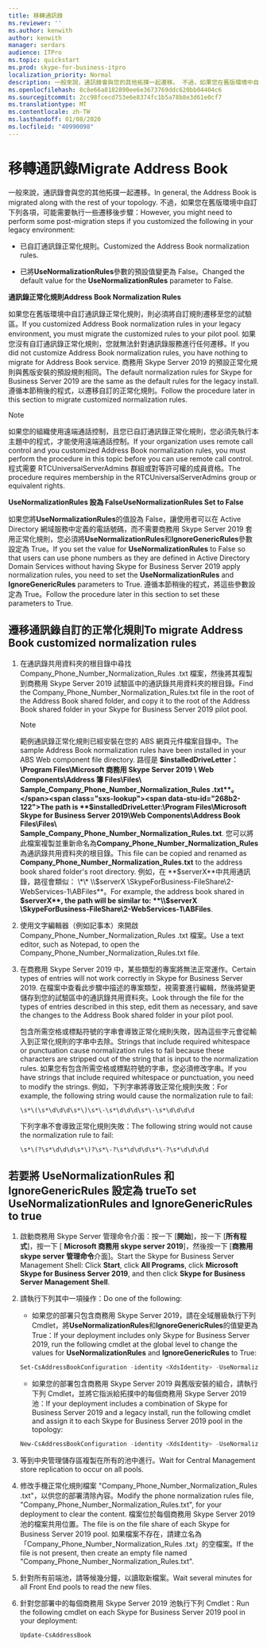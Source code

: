 ```yaml
---
title: 移轉通訊錄
ms.reviewer: ''
ms.author: kenwith
author: kenwith
manager: serdars
audience: ITPro
ms.topic: quickstart
ms.prod: skype-for-business-itpro
localization_priority: Normal
description: 一般來說，通訊錄會與您的其他拓撲一起遷移。 不過，如果您在舊版環境中自訂下列各項，可能需要執行一些遷移後步驟：
ms.openlocfilehash: 8c8e66a8182890ee6e3673769ddc620bb04404c6
ms.sourcegitcommit: 2cc98fcecd753e6e8374fc1b5a78b8e3d61e0cf7
ms.translationtype: MT
ms.contentlocale: zh-TW
ms.lasthandoff: 01/08/2020
ms.locfileid: "40990098"
---
```

# <a name="migrate-address-book"></a><span data-ttu-id="268b2-104">移轉通訊錄</span><span class="sxs-lookup"><span data-stu-id="268b2-104">Migrate Address Book</span></span>

<span data-ttu-id="268b2-105">一般來說，通訊錄會與您的其他拓撲一起遷移。</span><span class="sxs-lookup"><span data-stu-id="268b2-105">In general, the Address Book is migrated along with the rest of your topology.</span></span> <span data-ttu-id="268b2-106">不過，如果您在舊版環境中自訂下列各項，可能需要執行一些遷移後步驟：</span><span class="sxs-lookup"><span data-stu-id="268b2-106">However, you might need to perform some post-migration steps if you customized the following in your legacy environment:</span></span> 

- <span data-ttu-id="268b2-107">已自訂通訊錄正常化規則。</span><span class="sxs-lookup"><span data-stu-id="268b2-107">Customized the Address Book normalization rules.</span></span>

- <span data-ttu-id="268b2-108">已將**UseNormalizationRules**參數的預設值變更為 False。</span><span class="sxs-lookup"><span data-stu-id="268b2-108">Changed the default value for the **UseNormalizationRules** parameter to False.</span></span> 


 <span data-ttu-id="268b2-109">**通訊錄正常化規則**</span><span class="sxs-lookup"><span data-stu-id="268b2-109">**Address Book Normalization Rules**</span></span>

<span data-ttu-id="268b2-110">如果您在舊版環境中自訂通訊錄正常化規則，則必須將自訂規則遷移至您的試驗區。</span><span class="sxs-lookup"><span data-stu-id="268b2-110">If you customized Address Book normalization rules in your legacy environment, you must migrate the customized rules to your pilot pool.</span></span> <span data-ttu-id="268b2-111">如果您沒有自訂通訊錄正常化規則，您就無法針對通訊錄服務進行任何遷移。</span><span class="sxs-lookup"><span data-stu-id="268b2-111">If you did not customize Address Book normalization rules, you have nothing to migrate for Address Book service.</span></span> <span data-ttu-id="268b2-112">商務用 Skype Server 2019 的預設正常化規則與舊版安裝的預設規則相同。</span><span class="sxs-lookup"><span data-stu-id="268b2-112">The default normalization rules for Skype for Business Server 2019 are the same as the default rules for the legacy install.</span></span> <span data-ttu-id="268b2-113">遵循本節稍後的程式，以遷移自訂的正常化規則。</span><span class="sxs-lookup"><span data-stu-id="268b2-113">Follow the procedure later in this section to migrate customized normalization rules.</span></span>

> [!NOTE]
> <span data-ttu-id="268b2-114">如果您的組織使用遠端通話控制，且您已自訂通訊錄正常化規則，您必須先執行本主題中的程式，才能使用遠端通話控制。</span><span class="sxs-lookup"><span data-stu-id="268b2-114">If your organization uses remote call control and you customized Address Book normalization rules, you must perform the procedure in this topic before you can use remote call control.</span></span> <span data-ttu-id="268b2-115">程式需要 RTCUniversalServerAdmins 群組或對等許可權的成員資格。</span><span class="sxs-lookup"><span data-stu-id="268b2-115">The procedure requires membership in the RTCUniversalServerAdmins group or equivalent rights.</span></span> 

 <span data-ttu-id="268b2-116">**UseNormalizationRules 設為 False**</span><span class="sxs-lookup"><span data-stu-id="268b2-116">**UseNormalizationRules Set to False**</span></span>

<span data-ttu-id="268b2-117">如果您將**UseNormalizationRules**的值設為 False，讓使用者可以在 Active Directory 網域服務中定義的電話號碼，而不需要商務用 Skype Server 2019 套用正常化規則，您必須將**UseNormalizationRules**和**IgnoreGenericRules**參數設定為 True。</span><span class="sxs-lookup"><span data-stu-id="268b2-117">If you set the value for **UseNormalizationRules** to False so that users can use phone numbers as they are defined in Active Directory Domain Services without having Skype for Business Server 2019 apply normalization rules, you need to set the **UseNormalizationRules** and **IgnoreGenericRules** parameters to True.</span></span> <span data-ttu-id="268b2-118">遵循本節稍後的程式，將這些參數設定為 True。</span><span class="sxs-lookup"><span data-stu-id="268b2-118">Follow the procedure later in this section to set these parameters to True.</span></span> 

## <a name="to-migrate-address-book-customized-normalization-rules"></a><span data-ttu-id="268b2-119">遷移通訊錄自訂的正常化規則</span><span class="sxs-lookup"><span data-stu-id="268b2-119">To migrate Address Book customized normalization rules</span></span>

1. <span data-ttu-id="268b2-120">在通訊錄共用資料夾的根目錄中尋找 Company_Phone_Number_Normalization_Rules .txt 檔案，然後將其複製到商務用 Skype Server 2019 試驗區中的通訊錄共用資料夾的根目錄。</span><span class="sxs-lookup"><span data-stu-id="268b2-120">Find the Company_Phone_Number_Normalization_Rules.txt file in the root of the Address Book shared folder, and copy it to the root of the Address Book shared folder in your Skype for Business Server 2019 pilot pool.</span></span>

    > [!NOTE]
    > <span data-ttu-id="268b2-121">範例通訊錄正常化規則已經安裝在您的 ABS 網頁元件檔案目錄中。</span><span class="sxs-lookup"><span data-stu-id="268b2-121">The sample Address Book normalization rules have been installed in your ABS Web component file directory.</span></span> <span data-ttu-id="268b2-122">路徑是 **$installedDriveLetter： \Program Files\Microsoft 商務用 Skype Server 2019 \ Web Components\Address 簿 Files\Files\ Sample_Company_Phone_Number_Normalization_Rules .txt**。</span><span class="sxs-lookup"><span data-stu-id="268b2-122">The path is **$installedDriveLetter:\Program Files\Microsoft Skype for Business Server 2019\Web Components\Address Book Files\Files\ Sample_Company_Phone_Number_Normalization_Rules.txt**.</span></span> <span data-ttu-id="268b2-123">您可以將此檔案複製並重新命名為**Company_Phone_Number_Normalization_Rules**為通訊錄共用資料夾的根目錄。</span><span class="sxs-lookup"><span data-stu-id="268b2-123">This file can be copied and renamed as **Company_Phone_Number_Normalization_Rules.txt** to the address book shared folder's root directory.</span></span> <span data-ttu-id="268b2-124">例如，在 **$serverX**中共用通訊錄，路徑會類似： \*\* \\$serverX \SkypeForBusiness-FileShare\2-WebServices-1\ABFiles\*\*。</span><span class="sxs-lookup"><span data-stu-id="268b2-124">For example, the address book shared in **$serverX**, the path will be similar to: **\\$serverX \SkypeForBusiness-FileShare\2-WebServices-1\ABFiles**.</span></span> 

2. <span data-ttu-id="268b2-125">使用文字編輯器（例如記事本）來開啟 Company_Phone_Number_Normalization_Rules .txt 檔案。</span><span class="sxs-lookup"><span data-stu-id="268b2-125">Use a text editor, such as Notepad, to open the Company_Phone_Number_Normalization_Rules.txt file.</span></span>

3. <span data-ttu-id="268b2-126">在商務用 Skype Server 2019 中，某些類型的專案將無法正常運作。</span><span class="sxs-lookup"><span data-stu-id="268b2-126">Certain types of entries will not work correctly in Skype for Business Server 2019.</span></span> <span data-ttu-id="268b2-127">在檔案中查看此步驟中描述的專案類型，視需要進行編輯，然後將變更儲存到您的試驗區中的通訊錄共用資料夾。</span><span class="sxs-lookup"><span data-stu-id="268b2-127">Look through the file for the types of entries described in this step, edit them as necessary, and save the changes to the Address Book shared folder in your pilot pool.</span></span>

    <span data-ttu-id="268b2-128">包含所需空格或標點符號的字串會導致正常化規則失敗，因為這些字元會從輸入到正常化規則的字串中去除。</span><span class="sxs-lookup"><span data-stu-id="268b2-128">Strings that include required whitespace or punctuation cause normalization rules to fail because these characters are stripped out of the string that is input to the normalization rules.</span></span> <span data-ttu-id="268b2-129">如果您有包含所需空格或標點符號的字串，您必須修改字串。</span><span class="sxs-lookup"><span data-stu-id="268b2-129">If you have strings that include required whitespace or punctuation, you need to modify the strings.</span></span> <span data-ttu-id="268b2-130">例如，下列字串將導致正常化規則失敗：</span><span class="sxs-lookup"><span data-stu-id="268b2-130">For example, the following string would cause the normalization rule to fail:</span></span>

   ```
   \s*\(\s*\d\d\d\s*\)\s*\-\s*\d\d\d\s*\-\s*\d\d\d\d
   ```

    <span data-ttu-id="268b2-131">下列字串不會導致正常化規則失敗：</span><span class="sxs-lookup"><span data-stu-id="268b2-131">The following string would not cause the normalization rule to fail:</span></span>

   ```
   \s*\(?\s*\d\d\d\s*\)?\s*\-?\s*\d\d\d\s*\-?\s*\d\d\d\d
   ```

## <a name="to-set-usenormalizationrules-and-ignoregenericrules-to-true"></a><span data-ttu-id="268b2-132">若要將 UseNormalizationRules 和 IgnoreGenericRules 設定為 true</span><span class="sxs-lookup"><span data-stu-id="268b2-132">To set UseNormalizationRules and IgnoreGenericRules to true</span></span>

1. <span data-ttu-id="268b2-133">啟動商務用 Skype Server 管理命令介面：按一下 [**開始**]，按一下 [**所有程式**]，按一下 [ **Microsoft 商務用 skype server 2019**]，然後按一下 [**商務用 skype server 管理命令**介面]。</span><span class="sxs-lookup"><span data-stu-id="268b2-133">Start the Skype for Business Server Management Shell: Click **Start**, click **All Programs**, click **Microsoft Skype for Business Server 2019**, and then click **Skype for Business Server Management Shell**.</span></span>

2. <span data-ttu-id="268b2-134">請執行下列其中一項操作：</span><span class="sxs-lookup"><span data-stu-id="268b2-134">Do one of the following:</span></span>

   - <span data-ttu-id="268b2-135">如果您的部署只包含商務用 Skype Server 2019，請在全域層級執行下列 Cmdlet，將**UseNormalizationRules**和**IgnoreGenericRules**的值變更為 True：</span><span class="sxs-lookup"><span data-stu-id="268b2-135">If your deployment includes only Skype for Business Server 2019, run the following cmdlet at the global level to change the values for **UseNormalizationRules** and **IgnoreGenericRules** to True:</span></span> 

   ```PowerShell
   Set-CsAddressBookConfiguration -identity <XdsIdentity> -UseNormalizationRules=$true -IgnoreGenericRules=$true
   ```

   - <span data-ttu-id="268b2-136">如果您的部署包含商務用 Skype Server 2019 與舊版安裝的組合，請執行下列 Cmdlet，並將它指派給拓撲中的每個商務用 Skype Server 2019 池：</span><span class="sxs-lookup"><span data-stu-id="268b2-136">If your deployment includes a combination of Skype for Business Server 2019 and a legacy install, run the following cmdlet and assign it to each Skype for Business Server 2019 pool in the topology:</span></span>

   ```PowerShell
   New-CsAddressBookConfiguration -identity <XdsIdentity> -UseNormalizationRules=$true -IgnoreGenericRules=$true
   ```

3. <span data-ttu-id="268b2-137">等到中央管理儲存區複製在所有的池中進行。</span><span class="sxs-lookup"><span data-stu-id="268b2-137">Wait for Central Management store replication to occur on all pools.</span></span>

4. <span data-ttu-id="268b2-138">修改手機正常化規則檔案 "Company_Phone_Number_Normalization_Rules .txt"，以供您的部署清除內容。</span><span class="sxs-lookup"><span data-stu-id="268b2-138">Modify the phone normalization rules file, "Company_Phone_Number_Normalization_Rules.txt", for your deployment to clear the content.</span></span> <span data-ttu-id="268b2-139">檔案位於每個商務用 Skype Server 2019 池的檔案共用位置。</span><span class="sxs-lookup"><span data-stu-id="268b2-139">The file is on the file share of each Skype for Business Server 2019 pool.</span></span> <span data-ttu-id="268b2-140">如果檔案不存在，請建立名為「Company_Phone_Number_Normalization_Rules .txt」的空檔案。</span><span class="sxs-lookup"><span data-stu-id="268b2-140">If the file is not present, then create an empty file named "Company_Phone_Number_Normalization_Rules.txt".</span></span>

5. <span data-ttu-id="268b2-141">針對所有前端池，請等候幾分鐘，以讀取新檔案。</span><span class="sxs-lookup"><span data-stu-id="268b2-141">Wait several minutes for all Front End pools to read the new files.</span></span>

6. <span data-ttu-id="268b2-142">針對您部署中的每個商務用 Skype Server 2019 池執行下列 Cmdlet：</span><span class="sxs-lookup"><span data-stu-id="268b2-142">Run the following cmdlet on each Skype for Business Server 2019 pool in your deployment:</span></span>

   ```PowerShell
   Update-CsAddressBook
   ```



